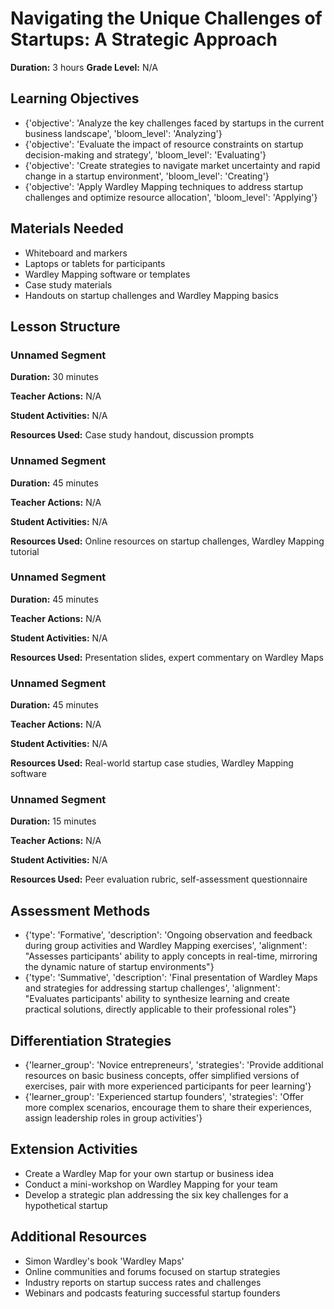 # Navigating the Unique Challenges of Startups: A Strategic Approach

**Duration:** 3 hours
**Grade Level:** N/A

## Learning Objectives
- {'objective': 'Analyze the key challenges faced by startups in the current business landscape', 'bloom_level': 'Analyzing'}
- {'objective': 'Evaluate the impact of resource constraints on startup decision-making and strategy', 'bloom_level': 'Evaluating'}
- {'objective': 'Create strategies to navigate market uncertainty and rapid change in a startup environment', 'bloom_level': 'Creating'}
- {'objective': 'Apply Wardley Mapping techniques to address startup challenges and optimize resource allocation', 'bloom_level': 'Applying'}

## Materials Needed
- Whiteboard and markers
- Laptops or tablets for participants
- Wardley Mapping software or templates
- Case study materials
- Handouts on startup challenges and Wardley Mapping basics

## Lesson Structure
### Unnamed Segment
**Duration:** 30 minutes

**Teacher Actions:** N/A

**Student Activities:** N/A

**Resources Used:** Case study handout, discussion prompts

### Unnamed Segment
**Duration:** 45 minutes

**Teacher Actions:** N/A

**Student Activities:** N/A

**Resources Used:** Online resources on startup challenges, Wardley Mapping tutorial

### Unnamed Segment
**Duration:** 45 minutes

**Teacher Actions:** N/A

**Student Activities:** N/A

**Resources Used:** Presentation slides, expert commentary on Wardley Maps

### Unnamed Segment
**Duration:** 45 minutes

**Teacher Actions:** N/A

**Student Activities:** N/A

**Resources Used:** Real-world startup case studies, Wardley Mapping software

### Unnamed Segment
**Duration:** 15 minutes

**Teacher Actions:** N/A

**Student Activities:** N/A

**Resources Used:** Peer evaluation rubric, self-assessment questionnaire

## Assessment Methods
- {'type': 'Formative', 'description': 'Ongoing observation and feedback during group activities and Wardley Mapping exercises', 'alignment': "Assesses participants' ability to apply concepts in real-time, mirroring the dynamic nature of startup environments"}
- {'type': 'Summative', 'description': 'Final presentation of Wardley Maps and strategies for addressing startup challenges', 'alignment': "Evaluates participants' ability to synthesize learning and create practical solutions, directly applicable to their professional roles"}

## Differentiation Strategies
- {'learner_group': 'Novice entrepreneurs', 'strategies': 'Provide additional resources on basic business concepts, offer simplified versions of exercises, pair with more experienced participants for peer learning'}
- {'learner_group': 'Experienced startup founders', 'strategies': 'Offer more complex scenarios, encourage them to share their experiences, assign leadership roles in group activities'}

## Extension Activities
- Create a Wardley Map for your own startup or business idea
- Conduct a mini-workshop on Wardley Mapping for your team
- Develop a strategic plan addressing the six key challenges for a hypothetical startup

## Additional Resources
- Simon Wardley's book 'Wardley Maps'
- Online communities and forums focused on startup strategies
- Industry reports on startup success rates and challenges
- Webinars and podcasts featuring successful startup founders
